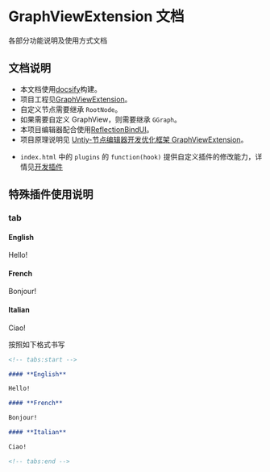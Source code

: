 # GraphViewExtension 文档

各部分功能说明及使用方式文档

## 文档说明

* 本文档使用[docsify](https://docsify.js.org/#/zh-cn/)构建。
* 项目工程见[GraphViewExtension](https://github.com/busyoGG/GraphViewExtension)。
* 自定义节点需要继承 `RootNode`。
* 如果需要自定义 GraphView，则需要继承 `GGraph`。
* 本项目编辑器配合使用[ReflectionBindUI](https://github.com/busyoGG/ReflectionBindUI)。
* 项目原理说明见 [Untiy-节点编辑器开发优化框架 GraphViewExtension](https://busyo.buzz/article/1166dedab522/)。

<!-- * `_sidebar.md` 文件为侧边栏导航配置文件。 -->

<!-- * 如果需要增加侧边栏项目，请在 docs 文件夹下新建 md 文档，并且配置到侧边栏导航文件中。 -->

<!-- * `AfterProgress.js` 为页面处理代码，一些页面的布局处理效果在这里实现。 -->

* `index.html` 中的 `plugins` 的 `function(hook)` 提供自定义插件的修改能力，详情见[开发插件](https://docsify.js.org/#/zh-cn/write-a-plugin)

## 特殊插件使用说明

### tab

<!-- tabs:start -->

#### **English**

Hello!

#### **French**

Bonjour!

#### **Italian**

Ciao!

<!-- tabs:end -->

按照如下格式书写

```markdown
<!-- tabs:start -->

#### **English**

Hello!

#### **French**

Bonjour!

#### **Italian**

Ciao!

<!-- tabs:end -->
```